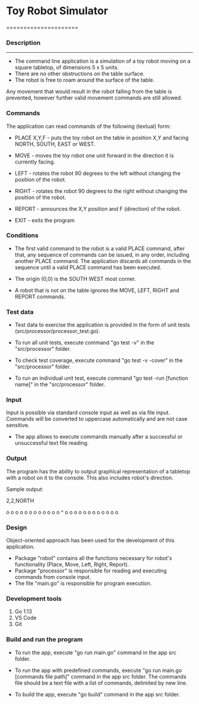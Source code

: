 # Toy Robot Simulator
=====================
### Description
---------------
- The command line application is a simulation of a toy robot moving on a square tabletop,
  of dimensions 5 x 5 units.
- There are no other obstructions on the table surface.
- The robot is free to roam around the surface of the table.

Any movement that would result in the
robot falling from the table is prevented, however further valid
movement commands are still allowed.

### Commands
The application can read commands of the following (textual) form:

- PLACE X,Y,F - puts the toy robot on the table in position X,Y and facing NORTH,
  SOUTH, EAST or WEST.

- MOVE - moves the toy robot one unit forward in the direction it is
  currently facing.

- LEFT - rotates the robot 90 degrees to the left
  without changing the position of the robot.

- RIGHT - rotates the robot 90 degrees to the right
  without changing the position of the robot.

- REPORT - announces the X,Y position and F (direction) of the robot.

- EXIT - exits the program

### Conditions
- The first valid command to the robot is a valid PLACE command, after that, any
  sequence of commands can be issued, in any order, including another PLACE
  command. The application discards all commands in the sequence until
  a valid PLACE command has been executed.

- The origin (0,0) is the SOUTH WEST most corner.

- A robot that is not on the table ignores the MOVE, LEFT, RIGHT
  and REPORT commands.

### Test data
- Test data to exercise the application is provided in the form of unit tests
(src/processor/processor_test.go).

- To run all unit tests, execute command "go test -v" in the "src/processor" folder.
- To check test coverage, execute command "go test -v -cover" in the "src/processor" folder.
- To run an individual unit test, execute command "go test -run [function name]" in the "src/processor" folder.

### Input
Input is possible via standard console input as well as via file input.
Commands will be converted to uppercase automatically and are not case sensitive.
- The app allows to execute commands manually after a successful or unsuccessful text file reading.

### Output
The program has the ability to output graphical representation of a tabletop
with a robot on it to the console. This also includes robot's direction.

Sample output:

2,2,NORTH

o  o  o  o  o
o  o  o  o  o
o  o  ^  o  o
o  o  o  o  o
o  o  o  o  o

### Design
Object-oriented approach has been used for the development of this application.

- Package "robot" contains all the functions necessary for robot's functionality
(Place, Move, Left, Right, Report).
- Package "processor" is responsible for reading and executing commands from console input.
- The file "main.go" is responsible for program execution.

### Development tools
   1) Go 1.13
   2) VS Code
   3) Git

### Build and run the program
- To run the app, execute "go run main.go" command in the app src folder.

- To run the app with predefined commands, execute "go run main.go [commands file path]"
command in the app src folder. The commands file should be a text file with a list of commands,
delimited by new line.

- To build the app, execute "go build" command in the app src folder.
